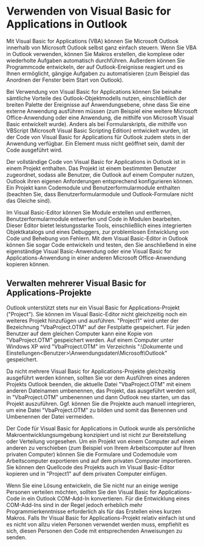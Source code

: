 
# Verwenden von Visual Basic for Applications in Outlook

Mit Visual Basic for Applications (VBA) können Sie Microsoft Outlook innerhalb von Microsoft Outlook selbst ganz einfach steuern. Wenn Sie VBA in Outlook verwenden, können Sie Makros erstellen, die komplexe oder wiederholte Aufgaben automatisch durchführen. Außerdem können Sie Programmcode entwickeln, der auf Outlook-Ereignisse reagiert und es Ihnen ermöglicht, gängige Aufgaben zu automatisieren (zum Beispiel das Anordnen der Fenster beim Start von Outlook).

Bei Verwendung von Visual Basic for Applications können Sie beinahe sämtliche Vorteile des Outlook-Objektmodells nutzen, einschließlich der breiten Palette der Ereignisse auf Anwendungsebene, ohne dass Sie eine externe Anwendung ausführen müssen (zum Beispiel eine weitere Microsoft Office-Anwendung oder eine Anwendung, die mithilfe von Microsoft Visual Basic entwickelt wurde). Anders als bei Formularskripts, die mithilfe von VBScript (Microsoft Visual Basic Scripting Edition) entwickelt wurden, ist der Code von Visual Basic for Applications für Outlook zudem stets in der Anwendung verfügbar. Ein Element muss nicht geöffnet sein, damit der Code ausgeführt wird.

Der vollständige Code von Visual Basic for Applications in Outlook ist in einem Projekt enthalten. Das Projekt ist einem bestimmten Benutzer zugeordnet, sodass alle Benutzer, die Outlook auf einem Computer nutzen, Outlook ihren eigenen Anforderungen entsprechend konfigurieren können. Ein Projekt kann Codemodule und Benutzerformularmodule enthalten (beachten Sie, dass Benutzerformularmodule und Outlook-Formulare nicht das Gleiche sind).

Im Visual Basic-Editor können Sie Module erstellen und entfernen, Benutzerformularmodule entwerfen und Code in Modulen bearbeiten. Dieser Editor bietet leistungsstarke Tools, einschließlich eines integrierten Objektkatalogs und eines Debuggers, zur problemlosen Entwicklung von Code und Behebung von Fehlern. Mit dem Visual Basic-Editor in Outlook können Sie sogar Code entwickeln und testen, den Sie anschließend in eine eigenständige Visual Basic-Anwendung oder eine Visual Basic for Applications-Anwendung in einer anderen Microsoft Office-Anwendung kopieren können.

## Verwalten mehrerer Visual Basic for Applications-Projekte

Outlook unterstützt stets nur ein Visual Basic for Applications-Projekt ("Project"). Sie können im Visual Basic-Editor nicht gleichzeitig noch ein weiteres Projekt hinzufügen und ausführen. "Project1" wird unter der Bezeichnung "VbaProject.OTM" auf der Festplatte gespeichert. Für jeden Benutzer auf dem gleichen Computer kann eine Kopie von "VbaProject.OTM" gespeichert werden. Auf einem Computer unter Windows XP wird "VbaProject.OTM" im Verzeichnis "<Laufwerk>:\Dokumente und Einstellungen\<Benutzer>\Anwendungsdaten\Microsoft\Outlook" gespeichert.

Da nicht mehrere Visual Basic for Applications-Projekte gleichzeitig ausgeführt werden können, sollten Sie vor dem Ausführen eines anderen Projekts Outlook beenden, die aktuelle Datei "VbaProject.OTM" mit einem anderen Dateinamen umbenennen, das Projekt, das ausgeführt werden soll, in "VbaProject.OTM" umbenennen und dann Outlook neu starten, um das Projekt auszuführen. Ggf. können Sie die Projekte auch manuell integrieren, um eine Datei "VbaProject.OTM" zu bilden und somit das Benennen und Umbenennen der Datei vermeiden.

Der Code für Visual Basic for Applications in Outlook wurde als persönliche Makroentwicklungsumgebung konzipiert und ist nicht zur Bereitstellung oder Verteilung vorgesehen. Um ein Projekt von einem Computer auf einen anderen zu verschieben (zum Beispiel von Ihrem Arbeitscomputer auf Ihren privaten Computer) können Sie die Formulare und Codemodule vom Arbeitscomputer exportieren und auf dem privaten Computer importieren. Sie können den Quellcode des Projekts auch im Visual Basic-Editor kopieren und in "Project1" auf dem privaten Computer einfügen.

Wenn Sie eine Lösung entwickeln, die Sie nicht nur an einige wenige Personen verteilen möchten, sollten Sie den Visual Basic for Applications-Code in ein Outlook COM-Add-In konvertieren. Für die Entwicklung eines COM-Add-Ins sind in der Regel jedoch erheblich mehr Programmierkenntnisse erforderlich als für das Erstellen eines kurzen Makros. Falls Ihr Visual Basic for Applications-Projekt relativ einfach ist und es nicht von allzu vielen Personen verwendet werden muss, empfiehlt es sich, diesen Personen den Code mit entsprechenden Anweisungen zu senden.

